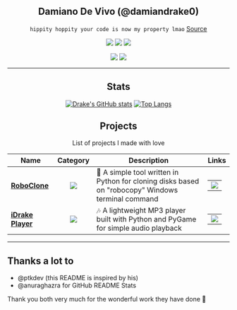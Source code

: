 <div align="center">

## Damiano De Vivo (@damiandrake0)

`hippity hoppity your code is now my property lmao` [Source](https://www.youtube.com/watch?v=tdhGiWqS-y4)

[![](https://img.shields.io/badge/OS-btw%20i%20use%20arch-informational?style=flat&logo=linux&logoColor=white&color=AC4142)](https://archlinux.org)
[![](https://img.shields.io/badge/Code-Python-informational?style=flat&logo=python&logoColor=white&color=AC4142)](https://python.org)
[![](https://img.shields.io/badge/Editor-VSCode-informational?style=flat&logo=visual-studio-code&logoColor=white&color=AC4142)](https://code.visualstudio.com/)

[![](https://img.shields.io/badge/-Instagram-informational?style=for-the-badge&logo=instagram&logoColor=white&color=C13584)](https://www.instagram.com/damiano_devivo)
[![](https://img.shields.io/badge/-Telegram-informational?style=for-the-badge&logo=telegram&logoColor=white&color=0088cc)](https://t.me/Damian_Drake)

<hr>

## Stats

[![Drake's GitHub stats](https://github-readme-stats.vercel.app/api?username=damiandrake0&count_private=true&show_icons=true&theme=tokyonight)](https://github.com/anuraghazra/github-readme-stats)
[![Top Langs](https://github-readme-stats.vercel.app/api/top-langs/?username=damiandrake0&theme=tokyonight)](https://github.com/anuraghazra/github-readme-stats)

## Projects

List of projects I made with love

| Name | Category | Description | Links |
| --- | :---: | --- | --- |
| <a href="https://github.com/damiandrake0/RoboClone"><b>RoboClone</b></a> | [![](https://img.shields.io/badge/💻-%20Utility-informational?style=flat&logoColor=white&color=blue)]() | 💾 A simple tool written in Python for cloning disks based on "robocopy" Windows terminal command | <table><tr><td> [![](https://img.shields.io/badge/--informational?style=flat&logo=github&logoColor=black&color=white)](https://github.com/damiandrake0/RoboClone) </td></tr></table> |
| <a href="https://github.com/damiandrake0/iDrake-Player"><b>iDrake Player</b></a> | [![](https://img.shields.io/badge/💻-%20Utility-informational?style=flat&logoColor=white&color=blue)]() | 🎶 A lightweight MP3 player built with Python and PyGame for simple audio playback | <table><tr><td> [![](https://img.shields.io/badge/--informational?style=flat&logo=github&logoColor=black&color=white)](https://github.com/damiandrake0/iDrake-Player) </td></tr></table> |

<hr>
</div>

## Thanks a lot to

- @ptkdev (this README is inspired by his)
- @anuraghazra for GitHub README Stats

Thank you both very much for the wonderful work they have done 🙏
